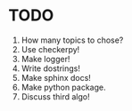 # TODO
1. How many topics to chose?
2. Use checkerpy!
3. Make logger!
4. Write dostrings!
5. Make sphinx docs!
6. Make python package.
7. Discuss third algo!
